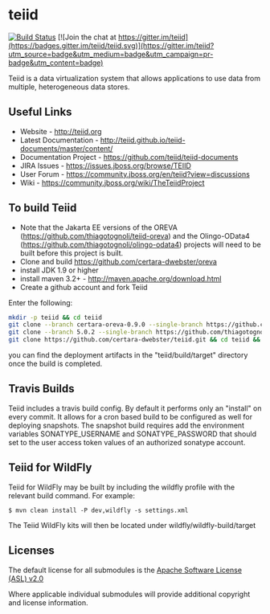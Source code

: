 teiid
=====

[![Build Status](https://api.travis-ci.com/teiid/teiid.svg?branch=master)](https://travis-ci.org/teiid/teiid)
[![Join the chat at https://gitter.im/teiid](https://badges.gitter.im/teiid/teiid.svg)](https://gitter.im/teiid?utm_source=badge&utm_medium=badge&utm_campaign=pr-badge&utm_content=badge)

Teiid is a data virtualization system that allows applications to use data from multiple, heterogeneous data stores.

## Useful Links
- Website - http://teiid.org
- Latest Documentation - http://teiid.github.io/teiid-documents/master/content/
- Documentation Project - https://github.com/teiid/teiid-documents
- JIRA Issues -  https://issues.jboss.org/browse/TEIID
- User Forum - https://community.jboss.org/en/teiid?view=discussions
- Wiki - https://community.jboss.org/wiki/TheTeiidProject

## To build Teiid
- Note that the Jakarta EE versions of the OREVA (https://github.com/thiagotognoli/teiid-oreva) and the Olingo-OData4 (https://github.com/thiagotognoli/olingo-odata4) projects will need to be built before this project is built.
- Clone and build https://github.com/certara-dwebster/oreva
- install JDK 1.9 or higher
- install maven 3.2+ - http://maven.apache.org/download.html
- Create a github account and fork Teiid

Enter the following:
```bash
mkdir -p teiid && cd teiid
git clone --branch certara-oreva-0.9.0 --single-branch https://github.com/thiagotognoli/teiid-oreva oreva && cd oreva && mvn clean install -P release && cd ..
git clone --branch 5.0.2 --single-branch https://github.com/thiagotognoli/olingo-odata4.git && cd olingo-odata4 && mvn clean install && cd ..
git clone https://github.com/certara-dwebster/teiid.git && cd teiid && mvn clean install -s settings.xml
```

you can find the deployment artifacts in the "teiid/build/target" directory once the build is completed.


## Travis Builds

Teiid includes a travis build config.  By default it performs only an "install" on every commit.  It allows for a
cron based build to be configured as well for deploying snapshots.  The snapshot build requires add the environment
variables SONATYPE_USERNAME and SONATYPE_PASSWORD that should set to the user access token values of an
authorized sonatype account.

## Teiid for WildFly

Teiid for WildFly may be built by including the wildfly profile with the relevant build command.  For example:

    $ mvn clean install -P dev,wildfly -s settings.xml
    
The Teiid WildFly kits will then be located under wildfly/wildfly-build/target

Licenses
-------

The default license for all submodules is the [Apache Software License (ASL) v2.0][1]

Where applicable individual submodules will provide additional copyright and license information.

[1]: view-source:https://www.apache.org/licenses/LICENSE-2.0
